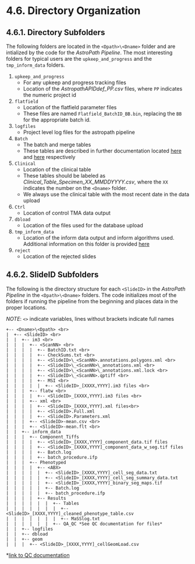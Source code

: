 # 4.6. Directory Organization
## 4.6.1. Directory Subfolders
The following folders are located in the ```<Dpath>\<Dname>``` folder and are intialized by the code for the *AstroPath Pipeline*. The most interesting folders for typical users are the ```upkeep_and_progress``` and the ```tmp_inform_data``` folders.

1.	```upkeep_and_progress```
    - For any upkeep and progress tracking files
    - Location of the *AstropathAPIDdef_PP.csv* files, where ```PP``` indicates the numeric project id
2.	```flatfield```
    - Location of the flatfield parameter files
    - These files are named ```Flatfield_BatchID_BB.bin```, replacing the ```BB``` for the appropriate batch id.
3.	```logfiles```
    - Project level log files for the astropath pipeline 
4.	```Batch```
    - The batch and merge tables
    - These tables are described in further documentation located [here](scanning/BatchTables.md) and [here](scanning/MergeConfigTables.md) respectively
5.	```Clinical```
    - Location of the clinical table
    - These tables should be labeled as *Clinical_Table_Specimen_XX_MMDDYYYY.csv*, where the ```XX``` indicates the number on the ```<Dname>``` folder. 
    - We always use the clinical table with the most recent date in the data upload
6.	```Ctrl```
    - Location of control TMA data output
7.	```dbload```
    - Location of the files used for the database upload
8.	```tmp_inform_data```
    - Location of the inform data output and inform algorithms used. Additional information on this folder is provided [here](../../hpfs/mergeloop#592-important-definitions)
9.	```reject```
    - Location of the rejected slides

## 4.6.2. SlideID Subfolders
The following is the directory structure for each ```<SlideID>``` in the *AstroPath Pipeline* in the ```<Dpath>\<Dname>``` folders. The code initializes most of the folders if running the pipeline from the beginning and places data in the proper locations. 

*NOTE*: ```<>``` indicate variables, lines without brackets indicate full names
```
+-- <Dname>\<Dpath> <br>
|  +-- <SlideID> <br>
|  |  +-- im3 <br>
|  |  |  +-- <ScanNN> <br>
|  |  |  |  +-- BatchID.txt <br>
|  |  |  |  +-- CheckSums.txt <br>
|  |  |  |  +-- <SlideID>\_<ScanNN>.annotations.polygons.xml <br>
|  |  |  |  +-- <SlideID>\_<ScanNN>\_annotations.xml <br>
|  |  |  |  +-- <SlideID>\_<ScanNN>\_annotations.xml.lock <br>
|  |  |  |  +-- <SlideID>\_<ScanNN>.qptiff <br>
|  |  |  |  +-- MSI <br>
|  |  |  |  |  +-- <SlideID>_[XXXX,YYYY].im3 files <br>
|  |  |  +-- flatw <br>
|  |  |  |  +-- <SlideID>_[XXXX,YYYY].im3 files <br>
|  |  |  +-- xml <br>
|  |  |  |  +-- <SlideID>_[XXXX,YYYY].xml files<br>
|  |  |  |  +-- <SlideID>.Full.xml
|  |  |  |  +-- <SlideID>.Parameters.xml
|  |  |  +-- <SlideID>-mean.csv <br>
|  |  |  +-- <SlideID>-mean.flt <br>
|  |  +-- inform_data
|  |  |  +-- Component_Tiffs
|  |  |  |  +-- <SlideID>_[XXXX,YYYY]_component_data.tif files
|  |  |  |  +-- <SlideID>_[XXXX,YYYY]_component_data_w_seg.tif files
|  |  |  |  +-- Batch.log
|  |  |  |  +-- batch_procedure.ifp
|  |  |  +-- Phenotyped
|  |  |  |  +-- <ABX>
|  |  |  |  |  +-- <SlideID>_[XXXX,YYYY]_cell_seg_data.txt
|  |  |  |  |  +-- <SlideID>_[XXXX,YYYY]_cell_seg_summary_data.txt
|  |  |  |  |  +-- <SlideID>_[XXXX,YYYY]_binary_seg_maps.tif
|  |  |  |  |  +-- Batch.log
|  |  |  |  |  +-- batch_procedure.ifp
|  |  |  |  +-- Results
|  |  |  |  |  |  +-- Tables
|  |  |  |  |  |  |  +-- <SlideID>_[XXXX,YYYY]_cleaned_phenotype_table.csv
|  |  |  |  |  |  |  +-- MaSSlog.txt
|  |  |  |  |  |  +-- QA_QC *See QC documentation for files*
|  |  +-- logfiles
|  |  +-- dbload
|  |  +-- geom
|  |  |  +-- <SlideID>_[XXXX,YYYY]_cellGeomLoad.csv
```

\*[link to QC documentation](../../hpfs/mergeloop/MaSS#section-83-output)
